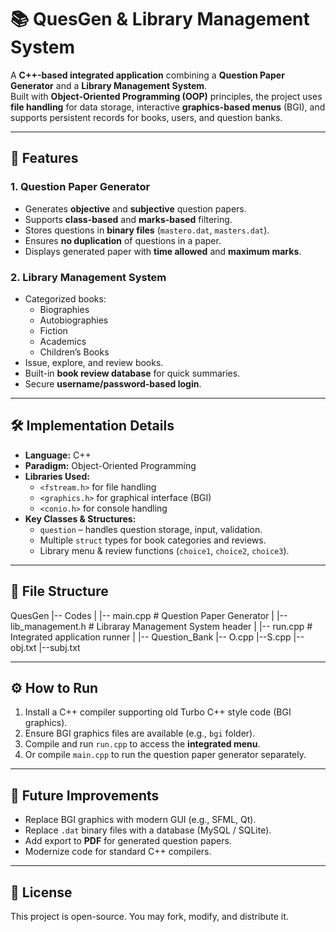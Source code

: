# 📚 QuesGen & Library Management System

A **C++-based integrated application** combining a **Question Paper Generator** and a **Library Management System**.  
Built with **Object-Oriented Programming (OOP)** principles, the project uses **file handling** for data storage, interactive **graphics-based menus** (BGI), and supports persistent records for books, users, and question banks.

---

## 🚀 Features

### **1. Question Paper Generator**
- Generates **objective** and **subjective** question papers.
- Supports **class-based** and **marks-based** filtering.
- Stores questions in **binary files** (`mastero.dat`, `masters.dat`).
- Ensures **no duplication** of questions in a paper.
- Displays generated paper with **time allowed** and **maximum marks**.

### **2. Library Management System**
- Categorized books:
  - Biographies
  - Autobiographies
  - Fiction
  - Academics
  - Children’s Books
- Issue, explore, and review books.
- Built-in **book review database** for quick summaries.
- Secure **username/password-based login**.

---

## 🛠️ Implementation Details

- **Language:** C++
- **Paradigm:** Object-Oriented Programming
- **Libraries Used:**
  - `<fstream.h>` for file handling
  - `<graphics.h>` for graphical interface (BGI)
  - `<conio.h>` for console handling
- **Key Classes & Structures:**
  - `question` – handles question storage, input, validation.
  - Multiple `struct` types for book categories and reviews.
  - Library menu & review functions (`choice1`, `choice2`, `choice3`).

---

## 📂 File Structure
QuesGen
|-- Codes
|     |-- main.cpp # Question Paper Generator
|     |-- lib_management.h # Libraray Management System header
|     |-- run.cpp # Integrated application runner
|
|-- Question_Bank
      |-- O.cpp
      |--S.cpp
      |--obj.txt
      |--subj.txt

---

## ⚙️ How to Run

1. Install a C++ compiler supporting old Turbo C++ style code (BGI graphics).
2. Ensure BGI graphics files are available (e.g., `bgi` folder).
3. Compile and run `run.cpp` to access the **integrated menu**.
4. Or compile `main.cpp` to run the question paper generator separately.

---

## 🔮 Future Improvements
- Replace BGI graphics with modern GUI (e.g., SFML, Qt).
- Replace `.dat` binary files with a database (MySQL / SQLite).
- Add export to **PDF** for generated question papers.
- Modernize code for standard C++ compilers.

---

## 📜 License
This project is open-source. You may fork, modify, and distribute it.

